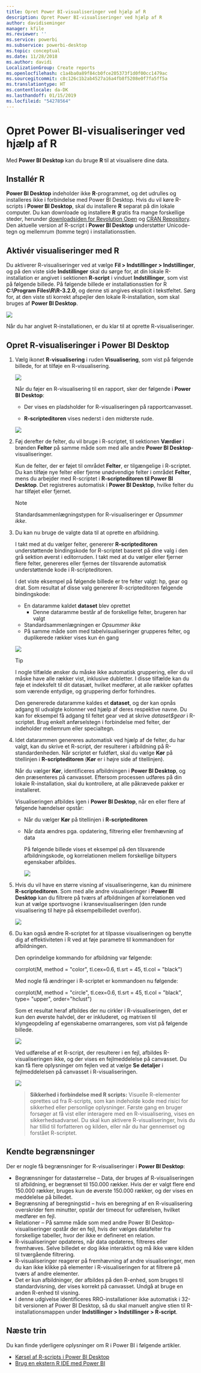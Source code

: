 ```yaml
---
title: Opret Power BI-visualiseringer ved hjælp af R
description: Opret Power BI-visualiseringer ved hjælp af R
author: davidiseminger
manager: kfile
ms.reviewer: ''
ms.service: powerbi
ms.subservice: powerbi-desktop
ms.topic: conceptual
ms.date: 11/28/2018
ms.author: davidi
LocalizationGroup: Create reports
ms.openlocfilehash: c1a4ba0a89f84cb0fce205373f1d0f00cc1479ac
ms.sourcegitcommit: c8c126c1b2ab4527a16a4fb8f5208e0f7fa5ff5a
ms.translationtype: HT
ms.contentlocale: da-DK
ms.lasthandoff: 01/15/2019
ms.locfileid: "54278564"
---
```

# <a name="create-power-bi-visuals-using-r"></a>Opret Power BI-visualiseringer ved hjælp af R
Med **Power BI Desktop** kan du bruge **R** til at visualisere dine data.

## <a name="install-r"></a>Installér R
**Power BI Desktop** indeholder ikke **R**-programmet, og det udrulles og installeres ikke i forbindelse med Power BI Desktop. Hvis du vil køre R-scripts i **Power BI Desktop**, skal du installere **R** separat på din lokale computer. Du kan downloade og installere **R** gratis fra mange forskellige steder, herunder [downloadsiden for Revolution Open](https://mran.revolutionanalytics.com/download/) og [CRAN Repository](https://cran.r-project.org/bin/windows/base/). Den aktuelle version af R-script i **Power BI Desktop** understøtter Unicode-tegn og mellemrum (tomme tegn) i installationsstien.

## <a name="enable-r-visuals"></a>Aktivér visualiseringer med R
Du aktiverer R-visualiseringer ved at vælge **Fil > Indstillinger > Indstillinger**, og på den viste side **Indstillinger** skal du sørge for, at din lokale R-installation er angivet i sektionen **R-script** i vinduet **Indstillinger**, som vist på følgende billede. På følgende billede er installationsstien for R **C:\Program Files\R\R-3.2.0**, og denne sti angives eksplicit i tekstfeltet. Sørg for, at den viste sti korrekt afspejler den lokale R-installation, som skal bruges af **Power BI Desktop**.
   
   ![](media/desktop-r-visuals/r-visuals-2.png)

Når du har angivet R-installationen, er du klar til at oprette R-visualiseringer.

## <a name="create-r-visuals-in-power-bi-desktop"></a>Opret R-visualiseringer i Power BI Desktop
1. Vælg ikonet **R-visualisering** i ruden **Visualisering**, som vist på følgende billede, for at tilføje en R-visualisering.
   
   ![](media/desktop-r-visuals/r-visuals-3.png)

   Når du føjer en R-visualisering til en rapport, sker der følgende i **Power BI Desktop**:
   
   - Der vises en pladsholder for R-visualiseringen på rapportcanvasset.
   
   - **R-scripteditoren** vises nederst i den midterste rude.
   
   ![](media/desktop-r-visuals/r-visuals-4.png)

2. Føj derefter de felter, du vil bruge i R-scriptet, til sektionen **Værdier** i brønden **Felter** på samme måde som med alle andre **Power BI Desktop**-visualiseringer. 
    
    Kun de felter, der er føjet til området **Felter**, er tilgængelige i R-scriptet. Du kan tilføje nye felter eller fjerne unødvendige felter i området **Felter**, mens du arbejder med R-scriptet i **R-scripteditoren til Power BI Desktop**. Det registreres automatisk i **Power BI Desktop**, hvilke felter du har tilføjet eller fjernet.
   
   > [!NOTE]
   > Standardsammenlægningstypen for R-visualiseringer er *Opsummer ikke*.
   > 
   > 
   
3. Du kan nu bruge de valgte data til at oprette en afbildning. 

    I takt med at du vælger felter, genererer **R-scripteditoren** understøttende bindingskode for R-scriptet baseret på dine valg i den grå sektion øverst i editorruden. I takt med at du vælger eller fjerner flere felter, genereres eller fjernes der tilsvarende automatisk understøttende kode i R-scripteditoren.
   
   I det viste eksempel på følgende billede er tre felter valgt: hp, gear og drat. Som resultat af disse valg genererer R-scripteditoren følgende bindingskode:
   
   * En dataramme kaldet **dataset** blev oprettet
     * Denne dataramme består af de forskellige felter, brugeren har valgt
   * Standardsammenlægningen er *Opsummer ikke*
   * På samme måde som med tabelvisualiseringer grupperes felter, og duplikerede rækker vises kun én gang
   
   ![](media/desktop-r-visuals/r-visuals-5.png)
   
   > [!TIP]
   > I nogle tilfælde ønsker du måske ikke automatisk gruppering, eller du vil måske have alle rækker vist, inklusive dubletter. I disse tilfælde kan du føje et indeksfelt til dit datasæt, hvilket medfører, at alle rækker opfattes som værende entydige, og gruppering derfor forhindres.
   > 
   > 
   
   Den genererede dataramme kaldes et **dataset**, og der kan opnås adgang til udvalgte kolonner ved hjælp af deres respektive navne. Du kan for eksempel få adgang til feltet gear ved at skrive *dataset$gear* i R-scriptet. Brug enkelt anførselstegn i forbindelse med felter, der indeholder mellemrum eller specialtegn.

4. Idet datarammen genereres automatisk ved hjælp af de felter, du har valgt, kan du skrive et R-script, der resulterer i afbildning på R-standardenheden. Når scriptet er fuldført, skal du vælge **Kør** på titellinjen i **R-scripteditoren** (**Kør** er i højre side af titellinjen).
   
    Når du vælger **Kør**, identificeres afbildningen i **Power BI Desktop**, og den præsenteres på canvasset. Eftersom processen udføres på din lokale R-installation, skal du kontrollere, at alle påkrævede pakker er installeret.
   
   Visualiseringen afbildes igen i **Power BI Desktop**, når en eller flere af følgende hændelser opstår:
   
   * Når du vælger **Kør** på titellinjen i **R-scripteditoren**
   * Når data ændres pga. opdatering, filtrering eller fremhævning af data

     På følgende billede vises et eksempel på den tilsvarende afbildningskode, og korrelationen mellem forskellige biltypers egenskaber afbildes.

     ![](media/desktop-r-visuals/r-visuals-6.png)

5. Hvis du vil have en større visning af visualiseringerne, kan du minimere **R-scripteditoren**. Som med alle andre visualiseringer i **Power BI Desktop** kan du filtrere på tværs af afbildningen af korrelationen ved kun at vælge sportsvogne i kransevisualiseringen (den runde visualisering til højre på eksempelbilledet ovenfor).

    ![](media/desktop-r-visuals/r-visuals-7.png)

6. Du kan også ændre R-scriptet for at tilpasse visualiseringen og benytte dig af effektiviteten i R ved at føje parametre til kommandoen for afbildningen.

    Den oprindelige kommando for afbildning var følgende:

    corrplot(M, method = "color",  tl.cex=0.6, tl.srt = 45, tl.col = "black")

    Med nogle få ændringer i R-scriptet er kommandoen nu følgende:

    corrplot(M, method = "circle", tl.cex=0.6, tl.srt = 45, tl.col = "black", type= "upper", order="hclust")

    Som et resultat heraf afbildes der nu cirkler i R-visualiseringen, det er kun den øverste halvdel, der er inkluderet, og matrixen til klyngeopdeling af egenskaberne omarrangeres, som vist på følgende billede.

    ![](media/desktop-r-visuals/r-visuals-8.png)

    Ved udførelse af et R-script, der resulterer i en fejl, afbildes R-visualiseringen ikke, og der vises en fejlmeddelelse på canvasset. Du kan få flere oplysninger om fejlen ved at vælge **Se detaljer** i fejlmeddelelsen på canvasset i R-visualiseringen.

    ![](media/desktop-r-visuals/r-visuals-9.png)

    > **Sikkerhed i forbindelse med R scripts:** Visuelle R-elementer oprettes ud fra R-scripts, som kan indeholde kode med risici for sikkerhed eller personlige oplysninger. Første gang en bruger forsøger at få vist eller interagere med en R-visualisering, vises en sikkerhedsadvarsel. Du skal kun aktivere R-visualiseringer, hvis du har tillid til forfatteren og kilden, eller når du har gennemset og forstået R-scriptet.
    > 
    > 

## <a name="known-limitations"></a>Kendte begrænsninger
Der er nogle få begrænsninger for R-visualiseringer i **Power BI Desktop**:

* Begrænsninger for datastørrelse – Data, der bruges af R-visualiseringen til afbildning, er begrænset til 150.000 rækker. Hvis der er valgt flere end 150.000 rækker, bruges kun de øverste 150.000 rækker, og der vises en meddelelse på billedet.
* Begrænsning af beregningstid – hvis en beregning af en R-visualisering overskrider fem minutter, opstår der timeout for udførelsen, hvilket medfører en fejl.
* Relationer – På samme måde som med andre Power BI Desktop-visualiseringer opstår der en fejl, hvis der vælges datafelter fra forskellige tabeller, hvor der ikke er defineret en relation.
* R-visualiseringer opdateres, når data opdateres, filtreres eller fremhæves. Selve billedet er dog ikke interaktivt og må ikke være kilden til tværgående filtrering.
* R-visualiseringer reagerer på fremhævning af andre visualiseringer, men du kan ikke klikke på elementer i R-visualiseringen for at filtrere på tværs af andre elementer.
* Det er kun afbildninger, der afbildes på den R-enhed, som bruges til standardvisning, der vises korrekt på canvasset. Undgå at bruge en anden R-enhed til visning.
* I denne udgivelse identificeres RRO-installationer ikke automatisk i 32-bit versionen af Power BI Desktop, så du skal manuelt angive stien til R-installationsmappen under **Indstillinger > Indstillinger > R-script**.

## <a name="next-steps"></a>Næste trin
Du kan finde yderligere oplysninger om R i Power BI i følgende artikler.

* [Kørsel af R-scripts i Power BI Desktop](desktop-r-scripts.md)
* [Brug en ekstern R IDE med Power BI](desktop-r-ide.md)

